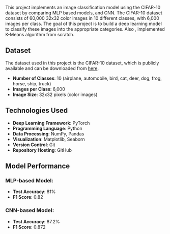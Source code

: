 This project implements an image classification model using the CIFAR-10 dataset by comparing MLP based models, and CNN. The CIFAR-10 dataset consists of 60,000 32x32 color images in 10 different classes, with 6,000 images per class. The goal of this project is to build a deep learning model to classify these images into the appropriate categories.
Also , implemented K-Means algorithm from scratch.
## Dataset

The dataset used in this project is the CIFAR-10 dataset, which is publicly available and can be downloaded from [here](https://www.cs.toronto.edu/~kriz/cifar.html).

- **Number of Classes**: 10 (airplane, automobile, bird, cat, deer, dog, frog, horse, ship, truck)
- **Images per Class**: 6,000
- **Image Size**: 32x32 pixels (color images)

## Technologies Used

- **Deep Learning Framework**: PyTorch
- **Programming Language**: Python
- **Data Processing**: NumPy, Pandas
- **Visualization**: Matplotlib, Seaborn
- **Version Control**: Git
- **Repository Hosting**: GitHub

## Model Performance

### MLP-based Model:
- **Test Accuracy**: 81%
- **F1 Score**: 0.82

### CNN-based Model:
- **Test Accuracy**: 87.2%
- **F1 Score**: 0.872

